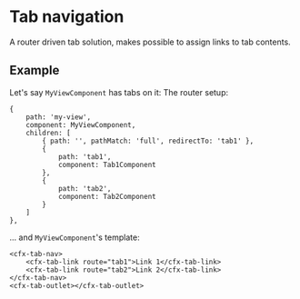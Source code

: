 # Tab navigation

A router driven tab solution, makes possible to assign links to tab contents.

## Example

Let's say `MyViewComponent` has tabs on it:
The router setup:

    {
        path: 'my-view',
        component: MyViewComponent,
        children: [
            { path: '', pathMatch: 'full', redirectTo: 'tab1' },
            {
                path: 'tab1',
                component: Tab1Component
            },
            {
                path: 'tab2',
                component: Tab2Component
            }
        ]
    },

... and `MyViewComponent`'s template:

    <cfx-tab-nav>
        <cfx-tab-link route="tab1">Link 1</cfx-tab-link>
        <cfx-tab-link route="tab2">Link 2</cfx-tab-link>
    </cfx-tab-nav>
    <cfx-tab-outlet></cfx-tab-outlet>
